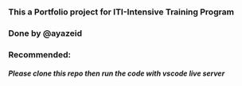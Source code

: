 ### This a Portfolio project for ITI-Intensive Training Program

### Done by @ayazeid

### Recommended:

##### Please clone this repo then run the code with vscode live server
